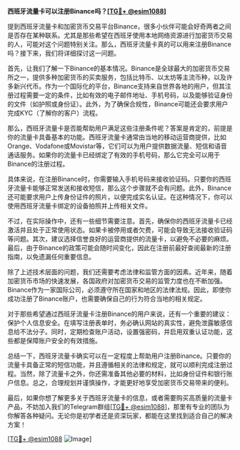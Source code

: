 **西班牙流量卡可以注册Binance吗？[[TG💪+ @esim1088](https://t.me/s/esim1088)]**

提到西班牙流量卡和加密货币交易平台Binance，很多小伙伴可能会好奇两者之间是否存在某种联系。尤其是那些希望在西班牙使用本地网络资源进行加密货币交易的人，可能对这个问题特别关注。那么，西班牙流量卡真的可以用来注册Binance吗？接下来，我们将详细探讨这一问题。

首先，让我们了解一下Binance的基本情况。Binance是全球最大的加密货币交易所之一，提供多种加密货币的买卖服务，包括比特币、以太坊等主流币种，以及许多新兴代币。作为一个国际化的平台，Binance支持来自世界各地的用户，但其注册过程需要一定的条件，比如有效的电子邮件地址、手机号码，以及能够验证身份的文件（如护照或身份证）。此外，为了确保合规性，Binance可能还会要求用户完成KYC（了解你的客户）流程。

那么，西班牙流量卡是否能帮助用户满足这些注册条件呢？答案是肯定的，前提是你的流量卡具备基本的功能。西班牙流量卡通常由当地的移动运营商提供，比如Orange、Vodafone或Movistar等，它们可以为用户提供数据流量、短信和语音通话服务。如果你的流量卡已经绑定了有效的手机号码，那么它完全可以用于Binance的注册过程。

具体来说，在注册Binance时，你需要输入手机号码来接收验证码。只要你的西班牙流量卡能够正常发送和接收短信，那么这个步骤就不会有问题。此外，Binance还可能要求用户上传身份证件的照片，以便完成实名认证。在这种情况下，你可以使用西班牙流量卡绑定的设备拍照并上传相关文件。

不过，在实际操作中，还有一些细节需要注意。首先，确保你的西班牙流量卡已经激活并且处于正常使用状态。如果卡被停用或者欠费，可能会导致无法接收验证码等问题。其次，建议选择信誉良好的运营商提供的流量卡，以避免不必要的麻烦。最后，由于Binance的政策可能会随时间变化，因此在注册前最好查阅最新的注册指南，以免遗漏任何重要信息。

除了上述技术层面的问题，我们还需要考虑法律和监管方面的因素。近年来，随着加密货币市场的快速发展，各国政府对加密货币交易的监管力度也在不断加强。Binance作为一家国际公司，必须遵守所在国家和地区的法律法规。因此，即使你成功注册了Binance账户，也需要确保自己的行为符合当地的相关规定。

对于那些希望通过西班牙流量卡注册Binance的用户来说，还有一个重要的建议：保护个人信息安全。在填写注册表单时，务必确认网站的真实性，避免泄露敏感信息给不法分子。同时，定期检查账户活动，设置强密码，并启用双重认证功能，这些都是保障账户安全的有效措施。

总结一下，西班牙流量卡确实可以在一定程度上帮助用户注册Binance。只要你的流量卡具备正常的短信功能，并且遵循相关的法律和规定，就可以顺利完成注册过程。当然，除了流量卡之外，你还需准备其他必要的材料，比如身份证件和银行账户信息。总之，合理规划并谨慎操作，才能更好地享受加密货币交易带来的便利。

最后，如果你想了解更多关于西班牙流量卡的信息，或者需要购买高质量的流量卡产品，不妨加入我们的Telegram群组[[TG💪+ @esim1088](https://t.me/s/esim1088)]，那里有专业的团队为你解答各种疑问。无论你是初学者还是资深玩家，都能在这里找到适合自己的解决方案！

[[TG💪+ @esim1088](https://t.me/s/esim1088) ![Image](https://i.postimg.cc/4NQfJmqS/Snipaste-2025-05-13-00-14-12.png)]